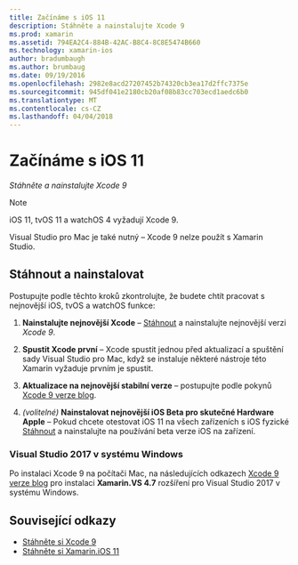 ```yaml
---
title: Začínáme s iOS 11
description: Stáhněte a nainstalujte Xcode 9
ms.prod: xamarin
ms.assetid: 794EA2C4-884B-42AC-B8C4-8C8E5474B660
ms.technology: xamarin-ios
author: bradumbaugh
ms.author: brumbaug
ms.date: 09/19/2016
ms.openlocfilehash: 2982e8acd27207452b74320cb3ea17d2ffc7375e
ms.sourcegitcommit: 945df041e2180cb20af08b83cc703ecd1aedc6b0
ms.translationtype: MT
ms.contentlocale: cs-CZ
ms.lasthandoff: 04/04/2018
---
```

# <a name="getting-started-with-ios-11"></a>Začínáme s iOS 11

_Stáhněte a nainstalujte Xcode 9_

> [!NOTE]
> iOS 11, tvOS 11 a watchOS 4 vyžadují Xcode 9.
>
> Visual Studio pro Mac je také nutný – Xcode 9 nelze použít s Xamarin Studio.

## <a name="download-and-install"></a>Stáhnout a nainstalovat

Postupujte podle těchto kroků zkontrolujte, že budete chtít pracovat s nejnovější iOS, tvOS a watchOS funkce:

1. **Nainstalujte nejnovější Xcode** – [Stáhnout](https://developer.apple.com/download/) a nainstalujte nejnovější verzi _Xcode 9_.

2. **Spustit Xcode první** – Xcode spustit jednou před aktualizací a spuštění sady Visual Studio pro Mac, když se instaluje některé nástroje této Xamarin vyžaduje prvním je spustit.

3. **Aktualizace na nejnovější stabilní verze** – postupujte podle pokynů [Xcode 9 verze blog](https://releases.xamarin.com/stable-release-15-3-5-with-xcode-9-support/).

4. _(volitelné)_  **Nainstalovat nejnovější iOS Beta pro skutečné Hardware Apple** – Pokud chcete otestovat iOS 11 na všech zařízeních s iOS fyzické [Stáhnout](https://developer.apple.com/download/) a nainstalujte na používání beta verze iOS na zařízení.


### <a name="visual-studio-2017-on-windows"></a>Visual Studio 2017 v systému Windows

Po instalaci Xcode 9 na počítači Mac, na následujících odkazech [Xcode 9 verze blog](https://releases.xamarin.com/stable-release-15-3-5-with-xcode-9-support/) pro instalaci **Xamarin.VS 4.7** rozšíření pro Visual Studio 2017 v systému Windows.


## <a name="related-links"></a>Související odkazy

- [Stáhněte si Xcode 9](https://developer.apple.com/download/)
- [Stáhněte si Xamarin.iOS 11](https://releases.xamarin.com/stable-release-15-3-5-with-xcode-9-support/)
